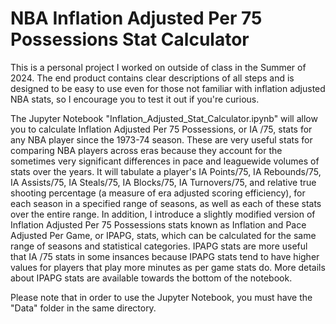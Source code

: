 # NBA Inflation Adjusted Per 75 Possessions Stat Calculator

This is a personal project I worked on outside of class in the Summer of 2024. The end product contains clear descriptions of all steps and is designed to be easy to use even for those not familiar with inflation adjusted NBA stats, so I encourage you to test it out if you're curious.

The Jupyter Notebook "Inflation_Adjusted_Stat_Calculator.ipynb" will allow you to calculate Inflation Adjusted Per 75 Possessions, or IA /75, stats for any NBA player since the 1973-74 season. These are very useful stats for comparing NBA players across eras because they account for the sometimes very significant differences in pace and leaguewide volumes of stats over the years. It will tabulate a player's IA Points/75, IA Rebounds/75, IA Assists/75, IA Steals/75, IA Blocks/75, IA Turnovers/75, and relative true shooting percentage (a measure of era adjusted scoring efficiency), for each season in a specified range of seasons, as well as each of these stats over the entire range. In addition, I introduce a slightly modified version of Inflation Adjusted Per 75 Possessions stats known as Inflation and Pace Adjusted Per Game, or IPAPG, stats, which can be calculated for the same range of seasons and statistical categories. IPAPG stats are more useful that IA /75 stats in some insances because IPAPG stats tend to have higher values for players that play more minutes as per game stats do. More details about IPAPG stats are available towards the bottom of the notebook.

Please note that in order to use the Jupyter Notebook, you must have the "Data" folder in the same directory.
